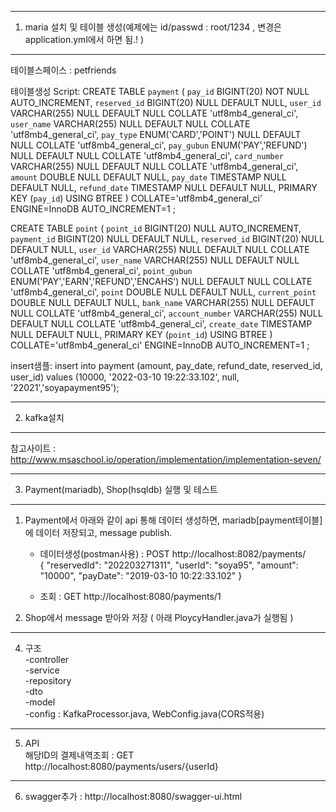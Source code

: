 ---------------------------------------------------
1. maria 설치 및 테이블 생성(예제에는 id/passwd : root/1234 , 변경은 application.yml에서 하면 됨.! )
---------------------------------------------------
테이블스페이스 : petfriends

테이블생성 Script: CREATE TABLE `payment` ( 
	`pay_id` BIGINT(20) NOT NULL AUTO_INCREMENT,
	`reserved_id` BIGINT(20) NULL DEFAULT NULL,
	`user_id` VARCHAR(255) NULL DEFAULT NULL COLLATE 'utf8mb4_general_ci',
	`user_name` VARCHAR(255) NULL DEFAULT NULL COLLATE 'utf8mb4_general_ci',
	`pay_type` ENUM('CARD','POINT') NULL DEFAULT NULL COLLATE 'utf8mb4_general_ci',
	`pay_gubun` ENUM('PAY','REFUND') NULL DEFAULT NULL COLLATE 'utf8mb4_general_ci',
	`card_number` VARCHAR(255) NULL DEFAULT NULL COLLATE 'utf8mb4_general_ci',
	`amount` DOUBLE NULL DEFAULT NULL,
	`pay_date` TIMESTAMP NULL DEFAULT NULL,
	`refund_date` TIMESTAMP NULL DEFAULT NULL,
               PRIMARY KEY (`pay_id`) USING BTREE
)
COLLATE='utf8mb4_general_ci'
ENGINE=InnoDB
AUTO_INCREMENT=1
;

CREATE TABLE `point` (
	`point_id` BIGINT(20) NULL AUTO_INCREMENT,
	`payment_id` BIGINT(20) NULL DEFAULT NULL,
	`reserved_id` BIGINT(20) NULL DEFAULT NULL,
	`user_id` VARCHAR(255) NULL DEFAULT NULL COLLATE 'utf8mb4_general_ci',
	`user_name` VARCHAR(255) NULL DEFAULT NULL COLLATE 'utf8mb4_general_ci',
	`point_gubun` ENUM('PAY','EARN','REFUND','ENCAHS') NULL DEFAULT NULL COLLATE 'utf8mb4_general_ci',
	`point` DOUBLE NULL DEFAULT NULL,
	`current_point` DOUBLE NULL DEFAULT NULL,
              `bank_name` VARCHAR(255) NULL DEFAULT NULL COLLATE 'utf8mb4_general_ci',
              `account_number` VARCHAR(255) NULL DEFAULT NULL COLLATE 'utf8mb4_general_ci',
	`create_date` TIMESTAMP NULL DEFAULT NULL,
	 PRIMARY KEY (`point_id`) USING BTREE
)
COLLATE='utf8mb4_general_ci'
ENGINE=InnoDB
AUTO_INCREMENT=1
;


insert샘플: insert into payment (amount, pay_date, refund_date, reserved_id, user_id) values (10000, '2022-03-10 19:22:33.102', null, '22021','soyapayment95');  

---------------------------------------------------  
2. kafka설치 
---------------------------------------------------  
참고사이트 : http://www.msaschool.io/operation/implementation/implementation-seven/  

--------------------------------------------------  
3. Payment(mariadb), Shop(hsqldb) 실행 및 테스트  
--------------------------------------------------  
1) Payment에서 아래와 같이 api 통해 데이터 생성하면, mariadb[payment테이블]에 데이터 저장되고, message publish.  
    - 데이터생성(postman사용) : POST http://localhost:8082/payments/   
                              { "reservedId": "202203271311", "userId": "soya95", "amount": "10000", "payDate": "2019-03-10 10:22:33.102" }  

    - 조회 : GET http://localhost:8080/payments/1  

3) Shop에서 message 받아와 저장 ( 아래 PloycyHandler.java가 실행됨 )  

--------------------------------------------------  
4. 구조   
   -controller  
   -service  
   -repository  
   -dto  
   -model  
   -config : KafkaProcessor.java, WebConfig.java(CORS적용)  
--------------------------------------------------  
5. API  
   해당ID의 결제내역조회 : GET http://localhost:8080/payments/users/{userId}   
--------------------------------------------------  

6. swagger추가 : http://localhost:8080/swagger-ui.html
